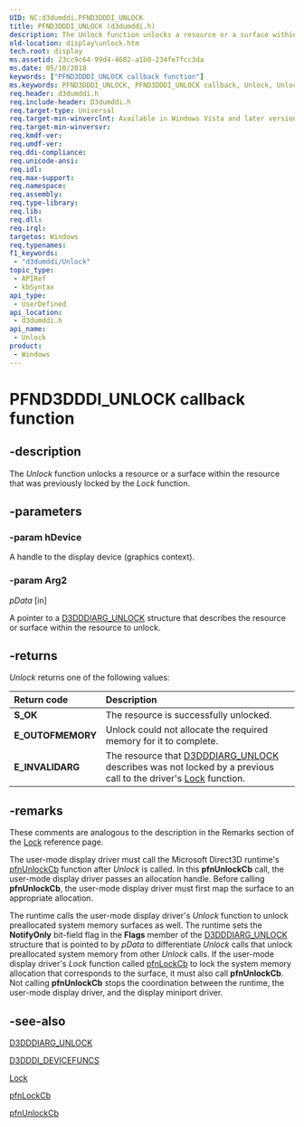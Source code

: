 ```yaml
---
UID: NC:d3dumddi.PFND3DDDI_UNLOCK
title: PFND3DDDI_UNLOCK (d3dumddi.h)
description: The Unlock function unlocks a resource or a surface within the resource that was previously locked by the Lock function.
old-location: display\unlock.htm
tech.root: display
ms.assetid: 23cc9c64-99d4-4602-a1b0-234fe7fcc3da
ms.date: 05/10/2018
keywords: ["PFND3DDDI_UNLOCK callback function"]
ms.keywords: PFND3DDDI_UNLOCK, PFND3DDDI_UNLOCK callback, Unlock, Unlock callback function [Display Devices], UserModeDisplayDriver_Functions_20b0d6f7-4bda-4d0f-9c3a-27d4011d2591.xml, d3dumddi/Unlock, display.unlock
req.header: d3dumddi.h
req.include-header: D3dumddi.h
req.target-type: Universal
req.target-min-winverclnt: Available in Windows Vista and later versions of the Windows operating systems.
req.target-min-winversvr: 
req.kmdf-ver: 
req.umdf-ver: 
req.ddi-compliance: 
req.unicode-ansi: 
req.idl: 
req.max-support: 
req.namespace: 
req.assembly: 
req.type-library: 
req.lib: 
req.dll: 
req.irql: 
targetos: Windows
req.typenames: 
f1_keywords:
 - "d3dumddi/Unlock"
topic_type:
 - APIRef
 - kbSyntax
api_type:
 - UserDefined
api_location:
 - d3dumddi.h
api_name:
 - Unlock
product:
 - Windows
---
```


# PFND3DDDI_UNLOCK callback function

## -description

The <i>Unlock</i> function unlocks a resource or a surface within the resource that was previously locked by the <i>Lock</i> function.

## -parameters

### -param hDevice

A handle to the display device (graphics context).

### -param Arg2

*pData* [in]

A pointer to a <a href="https://docs.microsoft.com/windows-hardware/drivers/ddi/d3dumddi/ns-d3dumddi-_d3dddiarg_unlock">D3DDDIARG_UNLOCK</a> structure that describes the resource or surface within the resource to unlock.

## -returns

<i>Unlock</i> returns one of the following values:

| **Return code** | **Description** | 
|:--|:--|
| **S_OK** | The resource is successfully unlocked. | 
| **E_OUTOFMEMORY** | Unlock could not allocate the required memory for it to complete. | 
| **E_INVALIDARG** | The resource that [D3DDDIARG_UNLOCK](https://docs.microsoft.com/windows-hardware/drivers/ddi/d3dumddi/ns-d3dumddi-_d3dddiarg_unlock) describes was not locked by a previous call to the driver's [Lock](https://docs.microsoft.com/windows-hardware/drivers/ddi/d3dumddi/nc-d3dumddi-pfnd3dddi_lock)  function. |

## -remarks

These comments are analogous to the description in the Remarks section of the <a href="https://docs.microsoft.com/windows-hardware/drivers/ddi/d3dumddi/nc-d3dumddi-pfnd3dddi_lock">Lock</a> reference page.

The user-mode display driver must call the Microsoft Direct3D runtime's <a href="https://docs.microsoft.com/windows-hardware/drivers/ddi/d3dumddi/nc-d3dumddi-pfnd3dddi_unlockcb">pfnUnlockCb</a> function after <i>Unlock</i> is called. In this <b>pfnUnlockCb</b> call, the user-mode display driver passes an allocation handle. Before calling <b>pfnUnlockCb</b>, the user-mode display driver must first map the surface to an appropriate allocation. 

The runtime calls the user-mode display driver's <i>Unlock</i> function to unlock preallocated system memory surfaces as well. The runtime sets the <b>NotifyOnly</b> bit-field flag in the <b>Flags</b> member of the <a href="https://docs.microsoft.com/windows-hardware/drivers/ddi/d3dumddi/ns-d3dumddi-_d3dddiarg_unlock">D3DDDIARG_UNLOCK</a> structure that is pointed to by <i>pData</i> to differentiate <i>Unlock</i> calls that unlock preallocated system memory from other <i>Unlock</i> calls. If the user-mode display driver's <i>Lock</i> function called <a href="https://docs.microsoft.com/windows-hardware/drivers/ddi/d3dumddi/nc-d3dumddi-pfnd3dddi_lockcb">pfnLockCb</a> to lock the system memory allocation that corresponds to the surface, it must also call <b>pfnUnlockCb</b>. Not calling <b>pfnUnlockCb</b>  stops the coordination between the runtime, the user-mode display driver, and the display miniport driver.

## -see-also

<a href="https://docs.microsoft.com/windows-hardware/drivers/ddi/d3dumddi/ns-d3dumddi-_d3dddiarg_unlock">D3DDDIARG_UNLOCK</a>



<a href="https://docs.microsoft.com/windows-hardware/drivers/ddi/d3dumddi/ns-d3dumddi-_d3dddi_devicefuncs">D3DDDI_DEVICEFUNCS</a>



<a href="https://docs.microsoft.com/windows-hardware/drivers/ddi/d3dumddi/nc-d3dumddi-pfnd3dddi_lock">Lock</a>



<a href="https://docs.microsoft.com/windows-hardware/drivers/ddi/d3dumddi/nc-d3dumddi-pfnd3dddi_lockcb">pfnLockCb</a>



<a href="https://docs.microsoft.com/windows-hardware/drivers/ddi/d3dumddi/nc-d3dumddi-pfnd3dddi_unlockcb">pfnUnlockCb</a>

